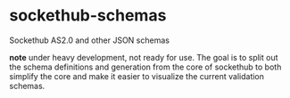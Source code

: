 # sockethub-schemas
Sockethub AS2.0 and other JSON schemas

**note** under heavy development, not ready for use. The goal is to split out the schema definitions and generation from the core of sockethub to both simplify the core and make it easier to visualize the current validation schemas.
